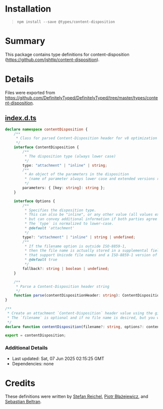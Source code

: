 # Installation
> `npm install --save @types/content-disposition`

# Summary
This package contains type definitions for content-disposition (https://github.com/jshttp/content-disposition).

# Details
Files were exported from https://github.com/DefinitelyTyped/DefinitelyTyped/tree/master/types/content-disposition.
## [index.d.ts](https://github.com/DefinitelyTyped/DefinitelyTyped/tree/master/types/content-disposition/index.d.ts)
````ts
declare namespace contentDisposition {
    /**
     * Class for parsed Content-Disposition header for v8 optimization
     */
    interface ContentDisposition {
        /**
         * The disposition type (always lower case)
         */
        type: "attachment" | "inline" | string;
        /**
         * An object of the parameters in the disposition
         * (name of parameter always lower case and extended versions replace non-extended versions)
         */
        parameters: { [key: string]: string };
    }

    interface Options {
        /**
         * Specifies the disposition type.
         * This can also be "inline", or any other value (all values except `inline` are treated like attachment,
         * but can convey additional information if both parties agree to it).
         * The `type` is normalized to lower-case.
         * @default 'attachment'
         */
        type?: "attachment" | "inline" | string | undefined;
        /**
         * If the filename option is outside ISO-8859-1,
         * then the file name is actually stored in a supplemental field for clients
         * that support Unicode file names and a ISO-8859-1 version of the file name is automatically generated
         * @default true
         */
        fallback?: string | boolean | undefined;
    }

    /**
     * Parse a Content-Disposition header string
     */
    function parse(contentDispositionHeader: string): ContentDisposition;
}

/**
 * Create an attachment `Content-Disposition` header value using the given file name, if supplied.
 * The `filename` is optional and if no file name is desired, but you want to specify options, set `filename` to undefined.
 */
declare function contentDisposition(filename?: string, options?: contentDisposition.Options): string;

export = contentDisposition;

````

### Additional Details
 * Last updated: Sat, 07 Jun 2025 02:15:25 GMT
 * Dependencies: none

# Credits
These definitions were written by [Stefan Reichel](https://github.com/bomret), [Piotr Błażejewicz](https://github.com/peterblazejewicz), and [Sebastian Beltran](https://github.com/bjohansebas).
